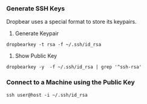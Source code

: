 ### Generate SSH Keys
Dropbear uses a special format to store its keypairs.

1. Generate Keypair
```
dropbearkey -t rsa -f ~/.ssh/id_rsa
```
1. Show Public Key
```
dropbearkey -y  -f ~/.ssh/id_rsa | grep '^ssh-rsa'
```

### Connect to a Machine using the Public Key
```
ssh user@host -i ~/.ssh/id_rsa
```